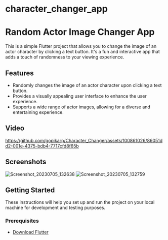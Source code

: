 # character_changer_app

# Random Actor Image Changer App

This is a simple Flutter project that allows you to change the image of an actor character by clicking a text button. It's a fun and interactive app that adds a touch of randomness to your viewing experience.

## Features

- Randomly changes the image of an actor character upon clicking a text button.
- Provides a visually appealing user interface to enhance the user experience.
- Supports a wide range of actor images, allowing for a diverse and entertaining experience.
  
## Video

https://github.com/gopikarp/Character_Changer/assets/100861026/86051dd2-001e-4375-bdb4-7717cfd8f65b

## Screenshots


![Screenshot_20230705_132638](https://github.com/gopikarp/Character_Changer/assets/100861026/e5799ece-8a9b-435b-9546-825192da702f)
![Screenshot_20230705_132759](https://github.com/gopikarp/Character_Changer/assets/100861026/db19b50d-bac8-434f-8687-41efccaed218)





## Getting Started

These instructions will help you set up and run the project on your local machine for development and testing purposes.

### Prerequisites

- [Download Flutter](https://flutter.dev)
